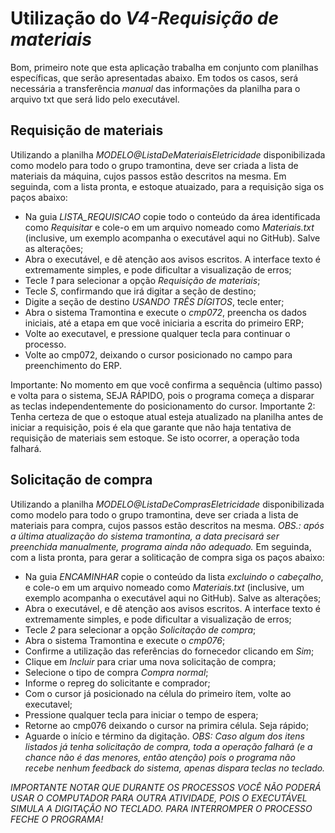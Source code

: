 # Utilização do *V4-Requisição de materiais*
Bom, primeiro note que esta aplicação trabalha em conjunto com planilhas específicas, que serão apresentadas abaixo.
Em todos os casos, será necessária a transferência *manual* das informações da planilha para o arquivo txt que será lido pelo executável.

## Requisição de materiais
Utilizando a planilha *MODELO@ListaDeMateriaisEletricidade* disponibilizada como modelo para todo o grupo tramontina, deve ser criada a lista de materiais da máquina, cujos passos estão descritos na mesma.
Em seguinda, com a lista pronta, e estoque atuaizado, para a requisição siga os paços abaixo:
- Na guia *LISTA_REQUISICAO* copie todo o conteúdo da área identificada como *Requisitar* e cole-o em um arquivo nomeado como *Materiais.txt* (inclusive, um exemplo acompanha o executável aqui no GitHub). Salve as alterações;
- Abra o executável, e dê atenção aos avisos escritos. A interface texto é extremamente simples, e pode dificultar a visualização de erros;
- Tecle *1* para selecionar a opção *Requisição de materiais*;
- Tecle *S*, confirmando que irá digitar a seção de destino;
- Digite a seção de destino *USANDO TRÊS DÍGITOS*, tecle enter;
- Abra o sistema Tramontina e execute o *cmp072*, preencha os dados iniciais, até a etapa em que você iniciaria a escrita do primeiro ERP;
- Volte ao executavel, e pressione qualquer tecla para continuar o processo.
- Volte ao cmp072, deixando o cursor posicionado no campo para preenchimento do ERP.

Importante: No momento em que você confirma a sequência (ultimo passo) e volta para o sistema, SEJA RÁPIDO, pois o programa começa a disparar as teclas independentemente do posicionamento do cursor.
Importante 2: Tenha certeza de que o estoque atual esteja atualizado na planilha antes de iniciar a requisição, pois é ela que garante que não haja tentativa de requisição de materiais sem estoque. Se isto ocorrer, a operação toda falhará.

## Solicitação de compra
Utilizando a planilha *MODELO@ListaDeComprasEletricidade* disponibilizada como modelo para todo o grupo tramontina, deve ser criada a lista de materiais para compra, cujos passos estão descritos na mesma.
*OBS.: após a última atualização do sistema tramontina, a data precisará ser preenchida manualmente, programa ainda não adequado.*
Em seguinda, com a lista pronta, para gerar a soliticação de compra siga os paços abaixo:
- Na guia *ENCAMINHAR* copie o conteúdo da lista *excluindo o cabeçalho*, e cole-o em um arquivo nomeado como *Materiais.txt* (inclusive, um exemplo acompanha o executável aqui no GitHub). Salve as alterações;
- Abra o executável, e dê atenção aos avisos escritos. A interface texto é extremamente simples, e pode dificultar a visualização de erros;
- Tecle *2* para selecionar a opção *Solicitação de compra*;
- Abra o sistema Tramontina e execute o *cmp076*;
- Confirme a utilização das referências do fornecedor clicando em *Sim*;
- Clique em *Incluir* para criar uma nova solicitação de compra;
- Selecione o tipo de compra *Compra normal*;
- Informe o repreg do solicitante e comprador;
- Com o cursor já posicionado na célula do primeiro ítem, volte ao executavel;
- Pressione qualquer tecla para iniciar o tempo de espera;
- Retorne ao cmp076 deixando o cursor na primira célula. Seja rápido;
- Aguarde o início e término da digitação.
*OBS: Caso algum dos itens listados já tenha solicitação de compra, toda a operação falhará (e a chance não é das menores, então atenção) pois o programa não recebe nenhum feedback do sistema, apenas dispara teclas no teclado.*

*IMPORTANTE NOTAR QUE DURANTE OS PROCESSOS VOCÊ NÃO PODERÁ USAR O COMPUTADOR PARA OUTRA ATIVIDADE, POIS O EXECUTÁVEL SIMULA A DIGITAÇÃO NO TECLADO. PARA INTERROMPER O PROCESSO FECHE O PROGRAMA!*